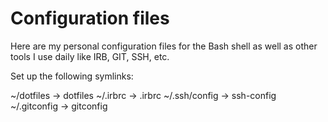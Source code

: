 # Configuration files

Here are my personal configuration files for the Bash shell
as well as other tools I use daily like IRB, GIT, SSH, etc.

Set up the following symlinks:

~/dotfiles              -> dotfiles
~/.irbrc                -> .irbrc
~/.ssh/config           -> ssh-config
~/.gitconfig            -> gitconfig
